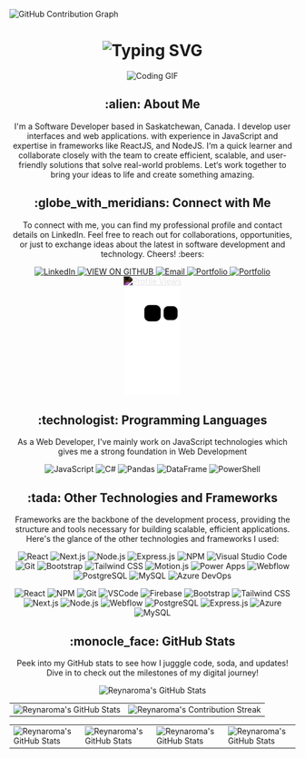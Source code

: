 ![GitHub Contribution Graph](https://github.com/users/reynaroma/contributions)

<div align="center">
    <h1>
        <img src="https://readme-typing-svg.herokuapp.com?font=Jetbrains+mono&size=40&duration=3000&color=33FF33&center=true&vCenter=true&width=435&lines=Hey..+I'm+Reyna;This+is..;..my+Github..;" alt="Typing SVG"/>
    </h1>
</div>
<div align="center">
  <img src="https://media.giphy.com/media/jTNG3RF6EwbkpD4LZx/giphy.gif" alt="Coding GIF">
</div>

<div align="center">
    <h2>:alien: About Me</h2>
    <p>I'm a Software Developer based in Saskatchewan, Canada. I develop user interfaces and web applications.
    with experience in JavaScript and expertise in frameworks like ReactJS, and NodeJS. I‘m a quick learner and 
    collaborate closely with the team to create efficient, scalable, and user-friendly solutions that solve 
    real-world problems. Let‘s work together to bring your ideas to life and create something amazing.</p>
    
</div>
<div align="center">
    <h2>:globe_with_meridians: Connect with Me</h2>
    <p>To connect with me, you can find my professional profile and contact details on LinkedIn. Feel free to reach
    out for collaborations, opportunities, or just to exchange ideas about the latest in software development and technology.
    Cheers! :beers:</p>
    <a href="https://www.linkedin.com/in/reyna-may-roma/">
        <img src="https://img.shields.io/badge/REYNA_MAY_ROMA-0077B5?style=for-the-badge&logo=linkedin&logoColor=white" alt="LinkedIn"/>
    </a>
    <a href="https://github.com/reynaroma">
        <img src="https://img.shields.io/badge/VIEW_ON_GITHUB-100000?style=for-the-badge&logo=github&logoColor=white" alt="VIEW ON GITHUB"/>
    </a>
    <a href="mailto:roma.reynamay@gmail.com">
        <img src="https://img.shields.io/badge/roma.reynamay@gmail.com-ac9bd6?style=for-the-badge&logo=gmail&logoColor=white" alt="Email"/>
    </a>
    <a href="https://next-animated-portfolio-reynaroma.vercel.app/">
        <img src="https://img.shields.io/badge/View_my_Portfolio-9cc47e?style=for-the-badge" alt="Portfolio"/>
    </a>
        <a href="https://flowcv.com/resume/eldhilr8bi/">
        <img src="https://img.shields.io/badge/Link_to_my_Resume-FF0000?style=for-the-badge" alt="Portfolio"/>
    </a>
    <a href="https://github.com/reynaroma">
        <img src="https://komarev.com/ghpvc/?username=reynaroma" alt="Profile Views" style="filter: invert(1); width: 100px; height: 20px;"/>
    </a>
</div>
<div align="center">
    <img src="https://raw.githubusercontent.com/reynaroma/reynaroma/main/github-contribution-grid-snake.svg" alt="GitHub Contribution Grid Snake Animation"/>
</div>

<div align="center">
    <h2>:technologist: Programming Languages</h2>
    <p>As a Web Developer, I've mainly work on JavaScript technologies which gives me a strong foundation in Web Development </p>
    <img src="https://img.shields.io/badge/JavaScript-F7DF1E?style=for-the-badge&logo=javascript&logoColor=black" alt="JavaScript" />
    <img src="https://img.shields.io/badge/C%23-239120?style=for-the-badge&logo=c-sharp&logoColor=white" alt="C#" />
    <img src="https://img.shields.io/badge/Pandas-150458?style=for-the-badge&logo=pandas&logoColor=white" alt="Pandas" />
    <img src="https://img.shields.io/badge/DataFrame-3776AB?style=for-the-badge&logo=python&logoColor=white" alt="DataFrame" />
    <img src="https://img.shields.io/badge/PowerShell-5391FE?style=for-the-badge&logo=powershell&logoColor=white" alt="PowerShell" />
</div>

<div align="center">
    <h2>:tada: Other Technologies and Frameworks</h2>
    <p>Frameworks are the backbone of the development process, providing the structure and tools necessary for building scalable,
    efficient applications. Here's the glance of the other technologies and frameworks I used:</p>
    <img src="https://img.shields.io/badge/React-61DAFB?style=for-the-badge&logo=react&logoColor=white" alt="React" />
    <img src="https://img.shields.io/badge/Next.js-000000?style=for-the-badge&logo=next.js&logoColor=white" alt="Next.js" />
    <img src="https://img.shields.io/badge/Node.js-43853D?style=for-the-badge&logo=node.js&logoColor=white" alt="Node.js" />
    <img src="https://img.shields.io/badge/Express.js-000000?style=for-the-badge&logo=express&logoColor=white" alt="Express.js" />
    <img src="https://img.shields.io/badge/NPM-CB3837?style=for-the-badge&logo=npm&logoColor=white" alt="NPM" />
    <img src="https://img.shields.io/badge/Visual%20Studio%20Code-007ACC?style=for-the-badge&logo=visual-studio-code&logoColor=white" alt="Visual Studio Code" />
    <img src="https://img.shields.io/badge/Git-F05032?style=for-the-badge&logo=git&logoColor=white" alt="Git" />
    <img src="https://img.shields.io/badge/Bootstrap-563D7C?style=for-the-badge&logo=bootstrap&logoColor=white" alt="Bootstrap" />
    <img src="https://img.shields.io/badge/Tailwind%20CSS-38B2AC?style=for-the-badge&logo=tailwind-css&logoColor=white" alt="Tailwind CSS" />
    <img src="https://img.shields.io/badge/Motion.js-000000?style=for-the-badge&logo=motion&logoColor=white" alt="Motion.js" />
    <img src="https://img.shields.io/badge/Power%20Apps-008272?style=for-the-badge&logo=microsoft-powerapps&logoColor=white" alt="Power Apps" />
    <img src="https://img.shields.io/badge/Webflow-4353FF?style=for-the-badge&logo=webflow&logoColor=white" alt="Webflow" />
    <img src="https://img.shields.io/badge/PostgreSQL-336791?style=for-the-badge&logo=postgresql&logoColor=white" alt="PostgreSQL" />
    <img src="https://img.shields.io/badge/MySQL-4479A1?style=for-the-badge&logo=mysql&logoColor=white" alt="MySQL" />
    <img src="https://img.shields.io/badge/Azure%20DevOps-0078D7?style=for-the-badge&logo=azure-devops&logoColor=white" alt="Azure DevOps" />
<p align="center">
    <img src="https://cdn.jsdelivr.net/gh/devicons/devicon/icons/react/react-original.svg" alt="React" width="45" height="45"/>
    <img src="https://cdn.jsdelivr.net/gh/devicons/devicon/icons/npm/npm-original-wordmark.svg" alt="NPM" width="45" height="45"/>
    <img src="https://cdn.jsdelivr.net/gh/devicons/devicon/icons/git/git-original.svg" alt="Git" width="45" height="45"/>
    <img src="https://cdn.jsdelivr.net/gh/devicons/devicon/icons/vscode/vscode-original.svg" alt="VSCode" width="45" height="45"/>
    <img src="https://cdn.jsdelivr.net/gh/devicons/devicon/icons/firebase/firebase-plain.svg" alt="Firebase" width="45" height="45"/>
    <img src="https://cdn.jsdelivr.net/gh/devicons/devicon/icons/bootstrap/bootstrap-original.svg" alt="Bootstrap" width="45" height="45"/>
    <img src="https://cdn.jsdelivr.net/gh/devicons/devicon/icons/tailwindcss/tailwindcss-original.svg" alt="Tailwind CSS" width="45" height="45"/>
    <img src="https://cdn.jsdelivr.net/gh/devicons/devicon/icons/nextjs/nextjs-original.svg" alt="Next.js" width="45" height="45"/>
    <img src="https://cdn.jsdelivr.net/gh/devicons/devicon/icons/nodejs/nodejs-original.svg" alt="Node.js" width="45" height="45"/>
    <img src="https://cdn.jsdelivr.net/gh/devicons/devicon/icons/webflow/webflow-original.svg" alt="Webflow" width="45" height="45"/>
    <img src="https://cdn.jsdelivr.net/gh/devicons/devicon/icons/postgresql/postgresql-original.svg" alt="PostgreSQL" width="45" height="45"/>
    <img src="https://cdn.jsdelivr.net/gh/devicons/devicon/icons/express/express-original.svg" alt="Express.js" width="45" height="45"/>
    <img src="https://cdn.jsdelivr.net/gh/devicons/devicon/icons/azure/azure-original.svg" alt="Azure" width="45" height="45"/>
    <img src="https://cdn.jsdelivr.net/gh/devicons/devicon/icons/mysql/mysql-original.svg" alt="MySQL" width="45" height="45"/>
</p>

</div>

<div align="center">
    <h2>:monocle_face: GitHub Stats</h2>
    <p>Peek into my GitHub stats to see how I jugggle code, soda, and updates! Dive in to check out the milestones of my digital journey!</p>
    <img src="https://github-profile-summary-cards.vercel.app/api/cards/profile-details?username=reynaroma&theme=github_dark"             alt="Reynaroma's GitHub Stats"/>
</div>
<table align="center" width="100%" height="100%" >
    <tr>
        <td><img style="border: none;" src="https://github-profile-summary-cards.vercel.app/api/cards/profile-details?username=reynaroma&theme=github_dark" alt="Reynaroma's GitHub Stats"/></td>   
        <td><img style="border: none;" src="https://github-readme-streak-stats.herokuapp.com/?user=reynaroma&theme=merko" alt="Reynaroma's Contribution Streak"/></td>
    </tr>
</table>


<table align="center" width="100%" height="100%" >
    <tr>
        <td><img style="border: none;" src="https://github-profile-summary-cards.vercel.app/api/cards/stats?username=reynaroma&theme=github_dark" alt="Reynaroma's GitHub Stats"/></td>
        <td><img style="border: none;" src="https://github-profile-summary-cards.vercel.app/api/cards/productive-time?username=reynaroma&theme=github_dark&utcOffset=10" alt="Reynaroma's GitHub Stats"/></td>
        <td><img style="border: none;" src="https://github-profile-summary-cards.vercel.app/api/cards/repos-per-language?username=reynaroma&theme=github_dark" alt="Reynaroma's GitHub Stats"/></td>
        <td><img style="border: none;" src="https://github-profile-summary-cards.vercel.app/api/cards/most-commit-language?username=reynaroma&theme=github_dark" alt="Reynaroma's GitHub Stats"/></td>
    </tr>
</table>
